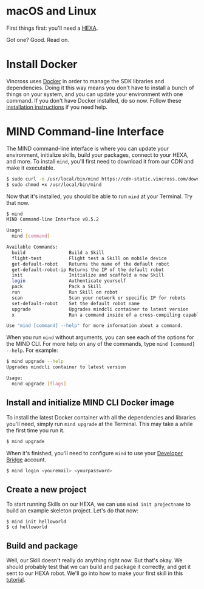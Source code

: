 # macOS and Linux

First things first: you'll need a [HEXA](https://www.vincross.com/hexa).

Got one? Good. Read on.

# Install Docker

Vincross uses [Docker](https://www.docker.com/) in order to manage the SDK libraries and dependencies. Doing it this way means you don't have to install a bunch of things on your system, and you can update your environment with one command. If you don't have Docker installed, do so now. Follow these[ installation instructions](https://docs.docker.com/engine/installation/) if you need help.

# MIND Command-line Interface

The MIND command-line interface is where you can update your environment, initialize skills, build your packages, connect to your HEXA, and more. To install `mind`, you'll first need to download it from our CDN and make it executable.

```bash
$ sudo curl -o /usr/local/bin/mind https://cdn-static.vincross.com/downloads/mind/latest/mind-`uname -s`-`uname -m`
$ sudo chmod +x /usr/local/bin/mind
```

Now that it's installed, you should be able to run `mind` at your Terminal. Try that now.

```bash
$ mind
MIND Command-line Interface v0.5.2

Usage:
  mind [command]

Available Commands:
  build                Build a Skill
  flight-test          Flight test a Skill on mobile device
  get-default-robot    Returns the name of the default robot
  get-default-robot-ip Returns the IP of the default robot
  init                 Initialize and scaffold a new Skill
  login                Authenticate yourself
  pack                 Pack a Skill
  run                  Run Skill on robot
  scan                 Scan your network or specific IP for robots
  set-default-robot    Set the default robot name
  upgrade              Upgrades mindcli container to latest version
  x                    Run a command inside of a cross-compiling capable docker container

Use "mind [command] --help" for more information about a command.
```

When you run `mind` without arguments, you can see each of the options for the MIND CLI. For more help on any of the commands, type `mind [command] --help`. For example:

```bash
$ mind upgrade --help
Upgrades mindcli container to latest version

Usage:
  mind upgrade [flags]
```

## Install and initialize MIND CLI Docker image

To install the latest Docker container with all the dependencies and libraries you'll need, simply run `mind upgrade` at the Terminal. This may take a while the first time you run it.

```bash
$ mind upgrade
```

When it's finished, you'll need to configure `mind` to use your [Developer Bridge](https://developer.vincross.com/bridge) account.

```bash
$ mind login <youremail> <yourpassword>
```

## Create a new project

To start running Skills on our HEXA, we can use `mind init projectname` to build an example skeleton project. Let's do that now:

```
$ mind init helloworld
$ cd helloworld
```

## Build and package

Well, our Skill doesn't really do anything right now. But that's okay. We should probably test that we can build and package it correctly, and get it sent to our HEXA robot. We'll go into how to make your first skill in this [tutorial](/Development/yourfirstskill.md).



